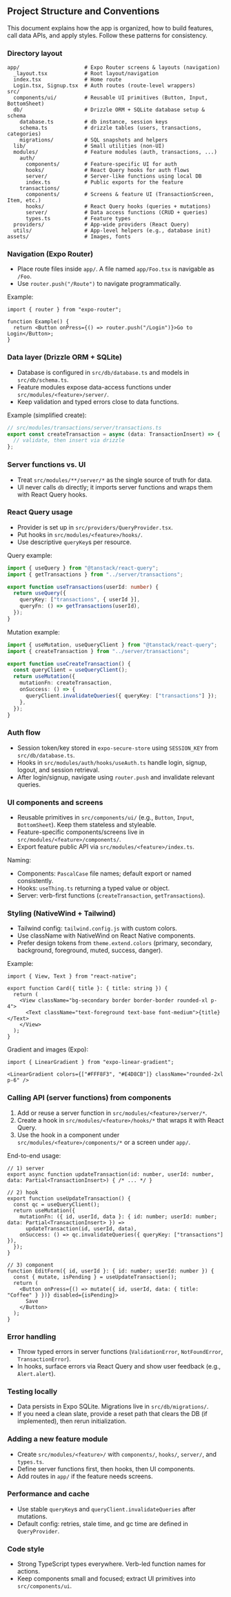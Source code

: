 ## Project Structure and Conventions

This document explains how the app is organized, how to build features, call data APIs, and apply styles. Follow these patterns for consistency.

### Directory layout

```
app/                     # Expo Router screens & layouts (navigation)
  _layout.tsx            # Root layout/navigation
  index.tsx              # Home route
  Login.tsx, Signup.tsx  # Auth routes (route-level wrappers)
src/
  components/ui/         # Reusable UI primitives (Button, Input, BottomSheet)
  db/                    # Drizzle ORM + SQLite database setup & schema
    database.ts          # db instance, session keys
    schema.ts            # drizzle tables (users, transactions, categories)
    migrations/          # SQL snapshots and helpers
  lib/                   # Small utilities (non-UI)
  modules/               # Feature modules (auth, transactions, ...)
    auth/
      components/        # Feature-specific UI for auth
      hooks/             # React Query hooks for auth flows
      server/            # Server-like functions using local DB
      index.ts           # Public exports for the feature
    transactions/
      components/        # Screens & feature UI (TransactionScreen, Item, etc.)
      hooks/             # React Query hooks (queries + mutations)
      server/            # Data access functions (CRUD + queries)
      types.ts           # Feature types
  providers/             # App-wide providers (React Query)
  utils/                 # App-level helpers (e.g., database init)
assets/                  # Images, fonts
```

### Navigation (Expo Router)

- Place route files inside `app/`. A file named `app/Foo.tsx` is navigable as `/Foo`.
- Use `router.push("/Route")` to navigate programmatically.

Example:

```tsx
import { router } from "expo-router";

function Example() {
  return <Button onPress={() => router.push("/Login")}>Go to Login</Button>;
}
```

### Data layer (Drizzle ORM + SQLite)

- Database is configured in `src/db/database.ts` and models in `src/db/schema.ts`.
- Feature modules expose data-access functions under `src/modules/<feature>/server/`.
- Keep validation and typed errors close to data functions.

Example (simplified create):

```ts
// src/modules/transactions/server/transactions.ts
export const createTransaction = async (data: TransactionInsert) => {
  // validate, then insert via drizzle
};
```

### Server functions vs. UI

- Treat `src/modules/**/server/*` as the single source of truth for data.
- UI never calls `db` directly; it imports server functions and wraps them with React Query hooks.

### React Query usage

- Provider is set up in `src/providers/QueryProvider.tsx`.
- Put hooks in `src/modules/<feature>/hooks/`.
- Use descriptive `queryKey`s per resource.

Query example:

```ts
import { useQuery } from "@tanstack/react-query";
import { getTransactions } from "../server/transactions";

export function useTransactions(userId: number) {
  return useQuery({
    queryKey: ["transactions", { userId }],
    queryFn: () => getTransactions(userId),
  });
}
```

Mutation example:

```ts
import { useMutation, useQueryClient } from "@tanstack/react-query";
import { createTransaction } from "../server/transactions";

export function useCreateTransaction() {
  const queryClient = useQueryClient();
  return useMutation({
    mutationFn: createTransaction,
    onSuccess: () => {
      queryClient.invalidateQueries({ queryKey: ["transactions"] });
    },
  });
}
```

### Auth flow

- Session token/key stored in `expo-secure-store` using `SESSION_KEY` from `src/db/database.ts`.
- Hooks in `src/modules/auth/hooks/useAuth.ts` handle login, signup, logout, and session retrieval.
- After login/signup, navigate using `router.push` and invalidate relevant queries.

### UI components and screens

- Reusable primitives in `src/components/ui/` (e.g., `Button`, `Input`, `BottomSheet`). Keep them stateless and styleable.
- Feature-specific components/screens live in `src/modules/<feature>/components/`.
- Export feature public API via `src/modules/<feature>/index.ts`.

Naming:
- Components: `PascalCase` file names; default export or named consistently.
- Hooks: `useThing.ts` returning a typed value or object.
- Server: verb-first functions (`createTransaction`, `getTransactions`).

### Styling (NativeWind + Tailwind)

- Tailwind config: `tailwind.config.js` with custom colors.
- Use className with NativeWind on React Native components.
- Prefer design tokens from `theme.extend.colors` (primary, secondary, background, foreground, muted, success, danger).

Example:

```tsx
import { View, Text } from "react-native";

export function Card({ title }: { title: string }) {
  return (
    <View className="bg-secondary border border-border rounded-xl p-4">
      <Text className="text-foreground text-base font-medium">{title}</Text>
    </View>
  );
}
```

Gradient and images (Expo):

```tsx
import { LinearGradient } from "expo-linear-gradient";

<LinearGradient colors={["#FFF8F3", "#E4D8CB"]} className="rounded-2xl p-6" />
```

### Calling API (server functions) from components

1. Add or reuse a server function in `src/modules/<feature>/server/*`.
2. Create a hook in `src/modules/<feature>/hooks/*` that wraps it with React Query.
3. Use the hook in a component under `src/modules/<feature>/components/*` or a screen under `app/`.

End-to-end usage:

```tsx
// 1) server
export async function updateTransaction(id: number, userId: number, data: Partial<TransactionInsert>) { /* ... */ }

// 2) hook
export function useUpdateTransaction() {
  const qc = useQueryClient();
  return useMutation({
    mutationFn: ({ id, userId, data }: { id: number; userId: number; data: Partial<TransactionInsert> }) =>
      updateTransaction(id, userId, data),
    onSuccess: () => qc.invalidateQueries({ queryKey: ["transactions"] }),
  });
}

// 3) component
function EditForm({ id, userId }: { id: number; userId: number }) {
  const { mutate, isPending } = useUpdateTransaction();
  return (
    <Button onPress={() => mutate({ id, userId, data: { title: "Coffee" } })} disabled={isPending}>
      Save
    </Button>
  );
}
```

### Error handling

- Throw typed errors in server functions (`ValidationError`, `NotFoundError`, `TransactionError`).
- In hooks, surface errors via React Query and show user feedback (e.g., `Alert.alert`).

### Testing locally

- Data persists in Expo SQLite. Migrations live in `src/db/migrations/`.
- If you need a clean slate, provide a reset path that clears the DB (if implemented), then rerun initialization.

### Adding a new feature module

- Create `src/modules/<feature>/` with `components/`, `hooks/`, `server/`, and `types.ts`.
- Define server functions first, then hooks, then UI components.
- Add routes in `app/` if the feature needs screens.

### Performance and cache

- Use stable `queryKey`s and `queryClient.invalidateQueries` after mutations.
- Default config: retries, stale time, and gc time are defined in `QueryProvider`.

### Code style

- Strong TypeScript types everywhere. Verb-led function names for actions.
- Keep components small and focused; extract UI primitives into `src/components/ui`.


